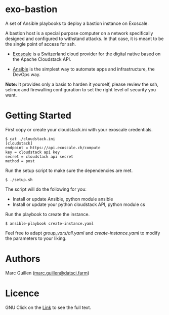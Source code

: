 exo-bastion
=======

A set of Ansible playbooks to deploy a bastion instance on Exoscale.

A bastion host is a special purpose computer on a network specifically designed and configured to withstand attacks. In that case, it is meant to be the single point of access for ssh.

- [Exoscale](https://www.exoscale.ch/) is a Switzerland cloud provider for the digital native based on the Apache Cloudstack API.

- [Ansible](https://www.ansible.com/) is the simplest way to automate apps and infrastructure, the DevOps way.

**Note:** It provides only a basis to harden it yourself, please review the ssh, selinux and firewalling configuration to set the right level of security you want.


Getting Started
=======

First copy or create your cloudstack.ini with your exoscale credentials.

```
$ cat ./cloudstack.ini
[cloudstack]
endpoint = https://api.exoscale.ch/compute
key = cloudstack api key
secret = cloudstack api secret
method = post
```

Run the setup script to make sure the dependencies are met.
```
$ ./setup.sh
```

The script will do the following for you:
- Install or update Ansible, python module ansible
- Install or update your python cloudstack API, python module cs

Run the playbook to create the instance.
```
$ ansible-playbook create-instance.yaml
```

Feel free to adapt *group_vars/all.yaml* and *create-instance.yaml* to modify the parameters to your liking.


Authors
=======
Marc Guillen (marc.guillen@datsci.farm)

Licence
=======
GNU
Click on the [Link](COPYING) to see the full text.
